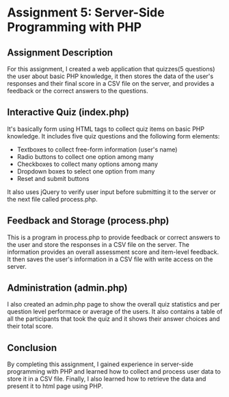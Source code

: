 # Assignment 5: Server-Side Programming with PHP

## Assignment Description

For this assignment, I created a web application that quizzes(5 questions) the user about basic PHP knowledge, it then stores the data of the user's responses and their final score in a CSV file on the server, and provides a feedback or the correct answers to the questions.

## Interactive Quiz (index.php)

It's basically form using HTML tags to collect quiz items on basic PHP knowledge. It includes five quiz questions and the following form elements:

- Textboxes to collect free-form information (user's name)
- Radio buttons to collect one option among many
- Checkboxes to collect many options among many
- Dropdown boxes to select one option from many
- Reset and submit buttons

It also uses jQuery to verify user input before submitting it to the server or the next file called process.php.

## Feedback and Storage (process.php)

This is a program in process.php to provide feedback or correct answers to the user and store the responses in a CSV file on the server. The information provides an overall assessment score and item-level feedback. It then saves the user's information in a CSV file with write access on the server. 

## Administration (admin.php)

I also created an admin.php page to show the overall quiz statistics and per question level performace or average of the users. It also contains a table of all the participants that took the quiz and it shows their answer choices and their total score.

## Conclusion

By completing this assignment, I gained experience in server-side programming with PHP and learned how to collect and process user data to store it in a CSV file. Finally, I also learned how to retrieve the data and present it to html page using PHP.

